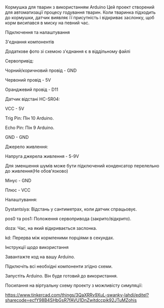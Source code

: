 Кормушка для тварин з використанням Arduino
Цей проект створений для автоматизації процесу годування тварин. Коли тваринка підходить до кормушки, датчик виявляє її присутність і відкриває заслонку, щоб корм висипався в миску на певний час.

Підключення та налаштування

З'єднання компонентів

Додаткове фото зі схемою з'єднання є в віддільному файлі

Сервопривід: 

Чорний/коричновий провід - GND

Червоний провід - 5V

Оранджевий провід - D11

Датчик відстані HC-SR04:

VCC - 5V

Trig Pin: Пін 10 Arduino.

Echo Pin: Пін 9 Arduino.

GND - GND

Джерело живлення:

Напруга джерела живлення - 5-9V

Для зменшення шумів може бути підключений конденсатор перелельно до живлення(Не обов'язково)

Мінус - GND

Плюс - VCC

Налаштування:

Dystantsiya: Відстань у сантиметрах, коли датчик спрацьовує.

pos0 та pos1: Положення сервопривода (закрито/відкрито).

doza: Час, на який відкривається заслонка.

kd: Перерва між кормленими порціями в секундах.



Інструкції щодо використання

Завантажте код на вашу Arduino.

Підключіть всі необхідні компоненти згідно схеми.

Запустіть Arduino. Він буде готовий до використання.

Посилання на віртуальну схему проекту з можливісту симуляції:

https://www.tinkercad.com/things/3QaXRRv9XuL-swanky-lahdi/editel?sharecode=ecfY98B4SHbGsR7fAVU1DnZwitdccpik92JTuMZohis
